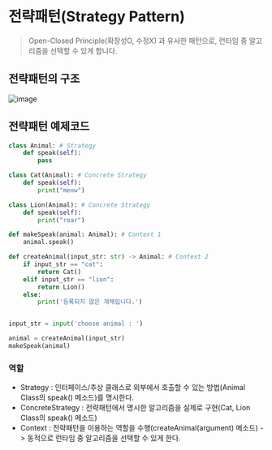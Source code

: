 # 전략패턴(Strategy Pattern)
> Open-Closed Principle(확장성O, 수정X) 과 유사한 패턴으로, 런타임 중 알고리즘을 선택할 수 있게 합니다.

## 전략패턴의 구조
![image](https://user-images.githubusercontent.com/96826443/163767059-fa26bb68-0515-43b6-b306-5e3e812af169.png)

## 전략패턴 예제코드
```python
class Animal: # Strategy
    def speak(self):
        pass

class Cat(Animal): # Concrete Strategy
    def speak(self):
        print("meow")

class Lion(Animal): # Concrete Strategy
    def speak(self):
        print("roar")

def makeSpeak(animal: Animal): # Context 1
    animal.speak()

def createAnimal(input_str: str) -> Animal: # Context 2
    if input_str == "cat":
        return Cat()
    elif input_str == "lion":
        return Lion()
    else:
        print('등록되지 않은 개체입니다.')


input_str = input('choose animal : ')

animal = createAnimal(input_str)
makeSpeak(animal)

```
### 역할
* Strategy : 인터페이스/추상 클래스로 외부에서 호출할 수 있는 방법(Animal Class의 speak() 메소드)를 명시한다.
* ConcreteStrategy : 전략패턴에서 명시한 알고리즘을 실제로 구현(Cat, Lion Class의 speak() 메소드)  
* Context : 전략패턴을 이용하는 역할을 수행(createAnimal(argument) 메소드) -> 동적으로 런타임 중 알고리즘을 선택할 수 있게 한다.
